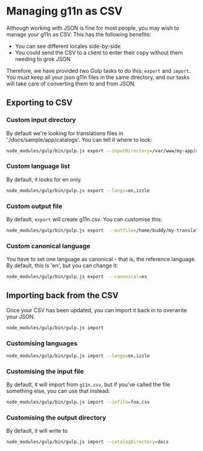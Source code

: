 # Managing g11n as CSV

Although working with JSON is fine for most people, you may wish to manage your g11n as CSV. This has the following benefits:

* You can see different locales side-by-side
* You could send the CSV to a client to enter their copy without them needing to grok JSON

Therefore, we have provided two Gulp tasks to do this: `export` and `import`. You must keep all your json g11n files in the same directory, and our tasks will take care of converting them to and from JSON.

## Exporting to CSV

### Custom input directory

By default we're looking for translations files in './docs/sample/app/catalogs'. You can tell it where to look:

```bash
node_modules/gulp/bin/gulp.js export --inputDirectory=/var/www/my-app/app/js/catalogs
```

### Custom language list

By default, it looks for en only.

```bash
node_modules/gulp/bin/gulp.js export --langs=en,izzle
```

### Custom output file

By default, `export` will create g11n.csv. You can customise this:

```bash
node_modules/gulp/bin/gulp.js export  --outfile=/home/buddy/my-translations.csv
```

### Custom canonical language

You have to set one language as canonical - that is, the reference language. By default, this is 'en', but you can change it:

```bash
node_modules/gulp/bin/gulp.js export  --canonical=es
```

## Importing back from the CSV

Once your CSV has been updated, you can import it back in to overwrite your JSON.

```bash
node_modules/gulp/bin/gulp.js import
```

### Customising languages

```bash
node_modules/gulp/bin/gulp.js import --langs=en,izzle
```

### Customising the input file

By default, it will import from `g11n.csv`, but if you've called the file something else, you can use that instead:

```bash
node_modules/gulp/bin/gulp.js import --infile=foo.csv
```

### Customising the output directory

By default, it will write to

```bash
node_modules/gulp/bin/gulp.js import --catalogDirectory=docs
```
